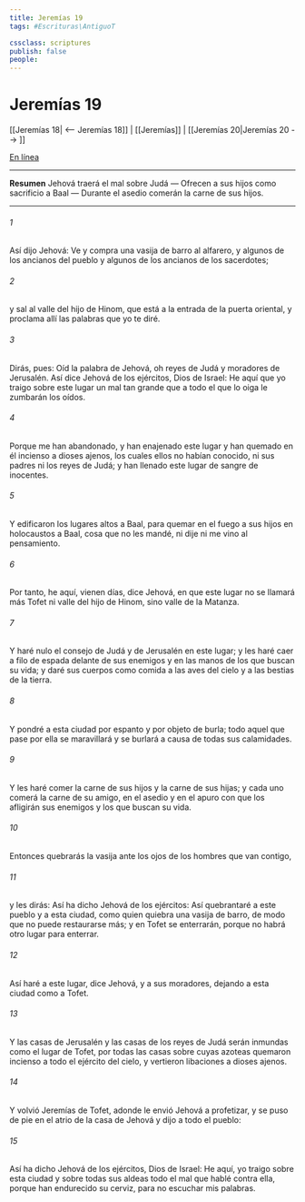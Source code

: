 ```yaml
---
title: Jeremías 19
tags: #Escrituras\AntiguoT

cssclass: scriptures
publish: false
people:
---
```


# Jeremías 19
[[Jeremías 18| <-- Jeremías 18]] | [[Jeremías]] | [[Jeremías 20|Jeremías 20 --> ]]

[En línea](https://churchofjesuschrist.org/study/scriptures/ot/jer/19?lang=spa)

---
__Resumen__
Jehová traerá el mal sobre Judá — Ofrecen a sus hijos como sacrificio a Baal — Durante el asedio comerán la carne de sus hijos.

---
###### 1 
Así dijo Jehová: Ve y compra una vasija de barro al alfarero, y  algunos de los ancianos del pueblo y algunos de los ancianos de los sacerdotes;

###### 2 
y sal al valle del hijo de Hinom, que está a la entrada de la puerta oriental, y proclama allí las palabras que yo te diré.

###### 3 
Dirás, pues: Oíd la palabra de Jehová, oh reyes de Judá y moradores de Jerusalén. Así dice Jehová de los ejércitos, Dios de Israel: He aquí que yo traigo sobre este lugar un mal tan grande que a todo el que lo oiga le zumbarán los oídos.

###### 4 
Porque me han abandonado, y han enajenado este lugar y han quemado en él incienso a dioses ajenos, los cuales ellos no habían conocido, ni sus padres ni los reyes de Judá; y han llenado este lugar de sangre de inocentes.

###### 5 
Y edificaron los lugares altos a Baal, para quemar en el fuego a sus hijos en holocaustos a Baal, cosa que no les mandé, ni dije ni me vino al pensamiento.

###### 6 
Por tanto, he aquí, vienen días, dice Jehová, en que este lugar no se llamará más Tofet ni valle del hijo de Hinom, sino valle de la Matanza.

###### 7 
Y haré nulo el consejo de Judá y de Jerusalén en este lugar; y les haré caer a filo de espada delante de sus enemigos y en las manos de los que buscan su vida; y daré sus cuerpos como comida a las aves del cielo y a las bestias de la tierra.

###### 8 
Y pondré a esta ciudad por espanto y por objeto de burla; todo aquel que pase por ella se maravillará y se burlará a causa de todas sus calamidades.

###### 9 
Y les haré comer la carne de sus hijos y la carne de sus hijas; y cada uno comerá la carne de su amigo, en el asedio y en el apuro con que los afligirán sus enemigos y los que buscan su vida.

###### 10 
Entonces quebrarás la vasija ante los ojos de los hombres que van contigo,

###### 11 
y les dirás: Así ha dicho Jehová de los ejércitos: Así quebrantaré a este pueblo y a esta ciudad, como quien quiebra una vasija de barro, de modo que no puede restaurarse más; y en Tofet se enterrarán, porque no habrá otro lugar para enterrar.

###### 12 
Así haré a este lugar, dice Jehová, y a sus moradores, dejando a esta ciudad como a Tofet.

###### 13 
Y las casas de Jerusalén y las casas de los reyes de Judá serán inmundas como el lugar de Tofet, por todas las casas sobre cuyas azoteas quemaron incienso a todo el ejército del cielo, y vertieron libaciones a dioses ajenos.

###### 14 
Y volvió Jeremías de Tofet, adonde le envió Jehová a profetizar, y se puso de pie en el atrio de la casa de Jehová y dijo a todo el pueblo:

###### 15 
Así ha dicho Jehová de los ejércitos, Dios de Israel: He aquí, yo traigo sobre esta ciudad y sobre todas sus aldeas todo el mal que hablé contra ella, porque han endurecido su cerviz, para no escuchar mis palabras.

